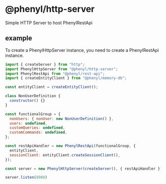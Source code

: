 # @phenyl/http-server

Simple HTTP Server to host PhenylRestApi

## example

To create a PhenylHttpServer instance, you need to create a PhenylRestApi instance.

```js
import { createServer } from "http";
import PhenylHttpServer from "@phenyl/http-server";
import PhenylRestApi from "@phenyl/rest-api";
import { createEntityClient } from "@phenyl/memory-db";

const entityClient = createEntityClient();

class NonUserDefinition {
  constructor() {}
}

const functionalGroup = {
  nonUsers: { nonUser: new NonUserDefinition() },
  users: undefined,
  customQueries: undefined,
  customCommands: undefined,
};

const restApiHandler = new PhenylRestApi(functionalGroup, {
  entityClient,
  sessionClient: entityClient.createSessionClient(),
});

const server = new PhenylHttpServer(createServer(), { restApiHandler });

server.listen(8080)
```